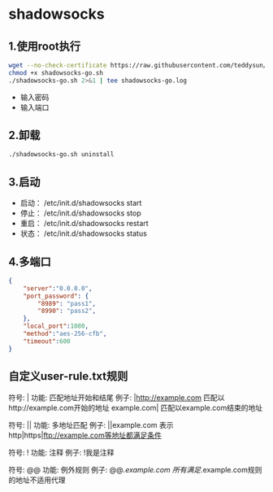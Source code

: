 shadowsocks
===========


## 1.使用root执行
```bash
wget --no-check-certificate https://raw.githubusercontent.com/teddysun/shadowsocks_install/master/shadowsocks-go.sh
chmod +x shadowsocks-go.sh
./shadowsocks-go.sh 2>&1 | tee shadowsocks-go.log
```
- 输入密码
- 输入端口

## 2.卸载
```bash
./shadowsocks-go.sh uninstall
```

## 3.启动
- 启动： /etc/init.d/shadowsocks start
- 停止： /etc/init.d/shadowsocks stop
- 重启： /etc/init.d/shadowsocks restart
- 状态： /etc/init.d/shadowsocks status

## 4.多端口
```json
{
    "server":"0.0.0.0",
    "port_password": {
        "8989": "pass1",
        "8990": "pass2",
    },
    "local_port":1080,
    "method":"aes-256-cfb",
    "timeout":600
}
```


## 自定义user-rule.txt规则
符号: |
功能: 匹配地址开始和结尾
例子:
    |http://example.com 匹配以http://example.com开始的地址
    example.com| 匹配以example.com结束的地址

符号: ||
功能: 多地址匹配
例子:
    ||example.com 表示http|https|ftp://example.com等地址都满足条件

符号: !
功能: 注释
例子:
    !我是注释

符号: @@
功能: 例外规则
例子:
    @@*.example.com 所有满足*.example.com规则的地址不适用代理
